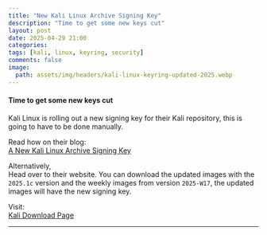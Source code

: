 ```yaml
---
title: "New Kali Linux Archive Signing Key"
description: "Time to get some new keys cut"
layout: post
date: 2025-04-29 21:00
categories: 
tags: [kali, linux, keyring, security]
comments: false
image:
  path: assets/img/headers/kali-linux-keyring-updated-2025.webp
---
```

#### Time to get some new keys cut

Kali Linux is rolling out a new signing key for their Kali repository, this is going to have to be done manually.

Read how on their blog:<br>
[A New Kali Linux Archive Signing Key](https://www.kali.org/blog/new-kali-archive-signing-key/)

Alternatively, <br>
Head over to their website. You can download the updated images with the `2025.1c` version and the weekly images from version `2025-W17`, the updated images will have the new signing key.

Visit:<br>
[Kali Download Page](https://www.kali.org/get-kali/#kali-platforms)

---